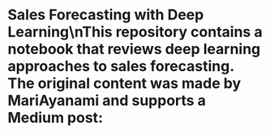 # Sales Forecasting with Deep Learning\nThis repository contains a notebook that reviews deep learning approaches to sales forecasting. The original content was made by MariAyanami and supports a Medium post: